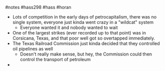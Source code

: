 #notes #hass298 #hass #horan


- Lots of competition in the early days of petrocapitalism, there was no single system, everyone just kinda went crazy in a "wildcat" system
	- Everyone wanted it and nobody wanted to wait
- One of the largest strikes (ever recorded up to that point) was in Corsicana, Texas, and that poor well got so overtapped immediately.
- The Texas Railroad Commission just kinda decided that they controlled oil pipelines as well
	- Doesn't really make sense, but hey, the Commission could then control the transport of petroleum
- 